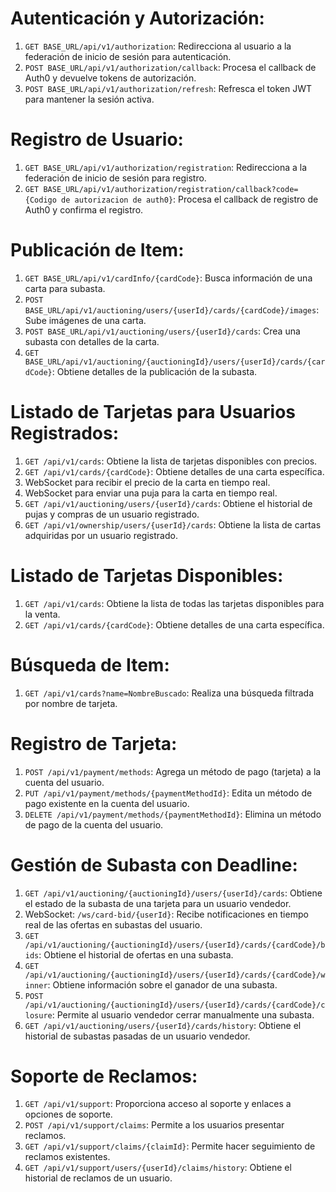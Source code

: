 # Autenticación y Autorización:
1. `GET BASE_URL/api/v1/authorization`: Redirecciona al usuario a la federación de inicio de sesión para autenticación.
2. `POST BASE_URL/api/v1/authorization/callback`: Procesa el callback de Auth0 y devuelve tokens de autorización.
3. `POST BASE_URL/api/v1/authorization/refresh`: Refresca el token JWT para mantener la sesión activa.

# Registro de Usuario:
1. `GET BASE_URL/api/v1/authorization/registration`: Redirecciona a la federación de inicio de sesión para registro.
2. `GET BASE_URL/api/v1/authorization/registration/callback?code={Codigo de autorizacion de auth0}`: Procesa el callback de registro de Auth0 y confirma el registro.

# Publicación de Item:
1. `GET BASE_URL/api/v1/cardInfo/{cardCode}`: Busca información de una carta para subasta.
2. `POST BASE_URL/api/v1/auctioning/users/{userId}/cards/{cardCode}/images`: Sube imágenes de una carta.
3. `POST BASE_URL/api/v1/auctioning/users/{userId}/cards`: Crea una subasta con detalles de la carta.
4. `GET BASE_URL/api/v1/auctioning/{auctioningId}/users/{userId}/cards/{cardCode}`: Obtiene detalles de la publicación de la subasta.

# Listado de Tarjetas para Usuarios Registrados:
1. `GET /api/v1/cards`: Obtiene la lista de tarjetas disponibles con precios.
2. `GET /api/v1/cards/{cardCode}`: Obtiene detalles de una carta específica.
3. WebSocket para recibir el precio de la carta en tiempo real.
4. WebSocket para enviar una puja para la carta en tiempo real.
5. `GET /api/v1/auctioning/users/{userId}/cards`: Obtiene el historial de pujas y compras de un usuario registrado.
6. `GET /api/v1/ownership/users/{userId}/cards`: Obtiene la lista de cartas adquiridas por un usuario registrado.

# Listado de Tarjetas Disponibles:
1. `GET /api/v1/cards`: Obtiene la lista de todas las tarjetas disponibles para la venta.
2. `GET /api/v1/cards/{cardCode}`: Obtiene detalles de una carta específica.

# Búsqueda de Item:
1. `GET /api/v1/cards?name=NombreBuscado`: Realiza una búsqueda filtrada por nombre de tarjeta.

# Registro de Tarjeta:
1. `POST /api/v1/payment/methods`: Agrega un método de pago (tarjeta) a la cuenta del usuario.
2. `PUT /api/v1/payment/methods/{paymentMethodId}`: Edita un método de pago existente en la cuenta del usuario.
3. `DELETE /api/v1/payment/methods/{paymentMethodId}`: Elimina un método de pago de la cuenta del usuario.

# Gestión de Subasta con Deadline:
1. `GET /api/v1/auctioning/{auctioningId}/users/{userId}/cards`: Obtiene el estado de la subasta de una tarjeta para un usuario vendedor.
2. WebSocket: `/ws/card-bid/{userId}`: Recibe notificaciones en tiempo real de las ofertas en subastas del usuario.
3. `GET /api/v1/auctioning/{auctioningId}/users/{userId}/cards/{cardCode}/bids`: Obtiene el historial de ofertas en una subasta.
4. `GET /api/v1/auctioning/{auctioningId}/users/{userId}/cards/{cardCode}/winner`: Obtiene información sobre el ganador de una subasta.
5. `POST /api/v1/auctioning/{auctioningId}/users/{userId}/cards/{cardCode}/closure`: Permite al usuario vendedor cerrar manualmente una subasta.
6. `GET /api/v1/auctioning/users/{userId}/cards/history`: Obtiene el historial de subastas pasadas de un usuario vendedor.

# Soporte de Reclamos:
1. `GET /api/v1/support`: Proporciona acceso al soporte y enlaces a opciones de soporte.
2. `POST /api/v1/support/claims`: Permite a los usuarios presentar reclamos.
3. `GET /api/v1/support/claims/{claimId}`: Permite hacer seguimiento de reclamos existentes.
4. `GET /api/v1/support/users/{userId}/claims/history`: Obtiene el historial de reclamos de un usuario.